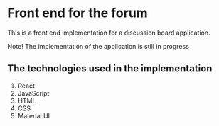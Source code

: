 # Front end for the forum

This is a front end implementation for a discussion board application.

Note! The implementation of the application is still in progress

## The technologies used in the implementation

1. React
2. JavaScript
3. HTML
4. CSS
5. Material UI
